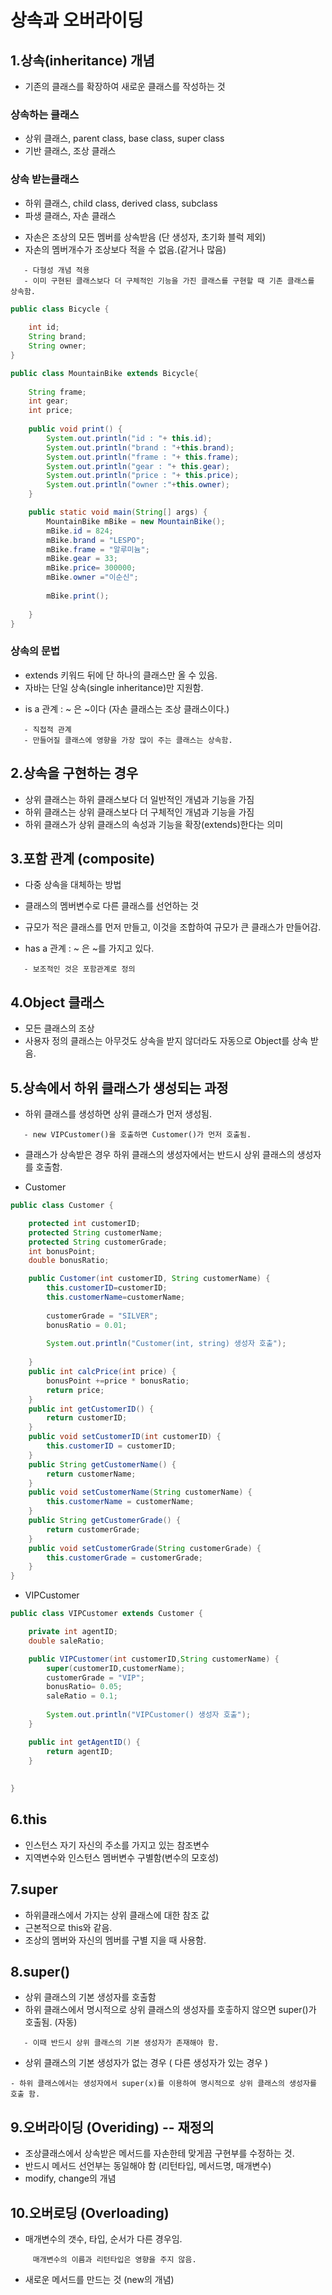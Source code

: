 상속과 오버라이딩
===================

## 1.상속(inheritance) 개념
* 기존의 클래스를 확장하여 새로운 클래스를 작성하는 것

### 상속하는 클래스 
- 상위 클래스, parent class, base class, super class 
- 기반 클래스, 조상 클래스

### 상속 받는클래스
- 하위 클래스, child class, derived class, subclass 
- 파생 클래스, 자손 클래스

* 자손은 조상의 모든 멤버를 상속받음 (단 생성자, 초기화 블럭 제외)
* 자손의 멤버개수가 조상보다 적을 수 없음.(같거나 많음)  

```
   - 다형성 개념 적용
   - 이미 구현된 클래스보다 더 구체적인 기능을 가진 클래스를 구현할 때 기존 클래스를 상속함.
```

```java
public class Bicycle {
	
	int id;
	String brand;
	String owner;
}
```

```java
public class MountainBike extends Bicycle{
	
	String frame;
	int gear;
	int price;
	
	public void print() {
		System.out.println("id : "+ this.id);
		System.out.println("brand : "+this.brand);
		System.out.println("frame : "+ this.frame);
		System.out.println("gear : "+ this.gear);
		System.out.println("price : "+ this.price);
		System.out.println("owner :"+this.owner);
	}

	public static void main(String[] args) {
		MountainBike mBike = new MountainBike();
		mBike.id = 824;
		mBike.brand = "LESPO";
		mBike.frame = "알루미늄";
		mBike.gear = 33;
		mBike.price= 300000;
		mBike.owner ="이순신";
		
		mBike.print();
		
	}
}
```

### 상속의 문법
- extends 키워드 뒤에 단 하나의 클래스만 올 수 있음.
- 자바는 단일 상속(single inheritance)만 지원함.

* is a 관계 : ~ 은 ~이다 (자손 클래스는 조상 클래스이다.) 

```
   - 직접적 관계  
   - 만들어질 클래스에 영향을 가장 많이 주는 클래스는 상속함.  
```

## 2.상속을 구현하는 경우

* 상위 클래스는 하위 클래스보다 더 일반적인 개념과 기능을 가짐
* 하위 클래스는 상위 클래스보다 더 구체적인 개념과 기능을 가짐
* 하위 클래스가 상위 클래스의 속성과 기능을 확장(extends)한다는 의미

## 3.포함 관계 (composite)

* 다중 상속을 대체하는 방법
* 클래스의 멤버변수로 다른 클래스를 선언하는 것
* 규모가 적은 클래스를 먼저 만들고, 이것을 조합하여 규모가 큰 클래스가 만들어감.

* has a 관계 : ~ 은 ~를 가지고 있다.  

```
   - 보조적인 것은 포함관계로 정의
```

## 4.Object 클래스

* 모든 클래스의 조상 
* 사용자 정의 클래스는 아무것도 상속을 받지 않더라도 자동으로 Object를 상속 받음.

## 5.상속에서 하위 클래스가 생성되는 과정

* 하위 클래스를 생성하면 상위 클래스가 먼저 생성됨.

```
   - new VIPCustomer()을 호출하면 Customer()가 먼저 호출됨.
```

* 클래스가 상속받은 경우 하위 클래스의 생성자에서는 반드시 상위 클래스의 생성자를 호출함.

* Customer

```java
public class Customer {

	protected int customerID;
	protected String customerName;
	protected String customerGrade;
	int bonusPoint;
	double bonusRatio;

	public Customer(int customerID, String customerName) {
		this.customerID=customerID;
		this.customerName=customerName;
		
		customerGrade = "SILVER";
		bonusRatio = 0.01;
		
		System.out.println("Customer(int, string) 생성자 호출");
		
	}
	public int calcPrice(int price) {
		bonusPoint +=price * bonusRatio;
		return price;
	}
	public int getCustomerID() {
		return customerID;
	}
	public void setCustomerID(int customerID) {
		this.customerID = customerID;
	}
	public String getCustomerName() {
		return customerName;
	}
	public void setCustomerName(String customerName) {
		this.customerName = customerName;
	}
	public String getCustomerGrade() {
		return customerGrade;
	}
	public void setCustomerGrade(String customerGrade) {
		this.customerGrade = customerGrade;
	}	
}
```

* VIPCustomer

```java
public class VIPCustomer extends Customer {

	private int agentID;
	double saleRatio;

	public VIPCustomer(int customerID,String customerName) {
		super(customerID,customerName);
		customerGrade = "VIP";
		bonusRatio= 0.05;
		saleRatio = 0.1;
		
		System.out.println("VIPCustomer() 생성자 호출");
	}

	public int getAgentID() {
		return agentID;
	}
	
	
}
```

## 6.this

* 인스턴스 자기 자신의 주소를 가지고 있는 참조변수
* 지역변수와 인스턴스 멤버변수 구별함(변수의 모호성)

## 7.super

* 하위클래스에서 가지는 상위 클래스에 대한 참조 값
* 근본적으로 this와 같음.
* 조상의 멤버와 자신의 멤버를 구별 지을 때 사용함.

## 8.super()

* 상위 클래스의 기본 생성자를 호출함
* 하위 클래스에서 명시적으로 상위 클래스의 생성자를 호춯하지 않으면 super()가 호출됨. (자동)

```
   - 이때 반드시 상위 클래스의 기본 생성자가 존재해야 함.
```

* 상위 클래스의 기본 생성자가 없는 경우 ( 다른 생성자가 있는 경우 )

```
- 하위 클래스에서는 생성자에서 super(x)를 이용하여 명시적으로 상위 클래스의 생성자를 호출 함.
```

## 9.오버라이딩 (Overiding) -- 재정의

* 조상클래스에서 상속받은 메서드를 자손한테 맞게끔 구현부를 수정하는 것.
* 반드시 메서드 선언부는 동일해야 함 (리턴타입, 메서드명, 매개변수)
* modify, change의 개념 

## 10.오버로딩 (Overloading)

* 매개변수의 갯수, 타입, 순서가 다른 경우임.

```
     매개변수의 이름과 리턴타입은 영향을 주지 않음.
```

* 새로운 메서드를 만드는 것 (new의 개념)
     


